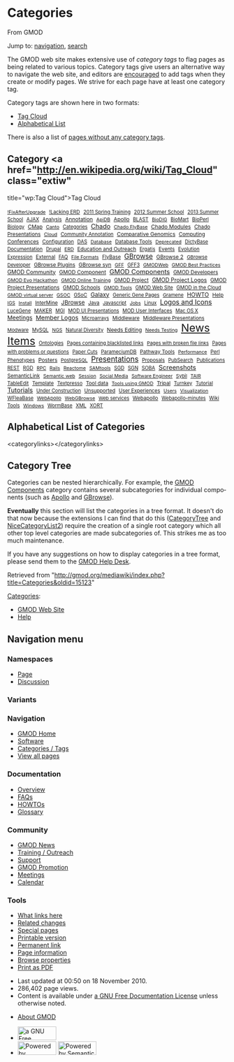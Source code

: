<div id="mw-page-base" class="noprint">

</div>

<div id="mw-head-base" class="noprint">

</div>

<div id="content" class="mw-body" role="main">

<span id="top"></span>

<div id="mw-js-message" style="display:none;">

</div>



# <span dir="auto">Categories</span>

<div id="bodyContent">

<div id="siteSub">

From GMOD

</div>

<div id="contentSub">

</div>

<div id="jump-to-nav" class="mw-jump">

Jump to: [navigation](#mw-navigation), [search](#p-search)

</div>

<div id="mw-content-text" class="mw-content-ltr" lang="en" dir="ltr">

The GMOD web site makes extensive use of *category tags* to flag pages
as being related to various topics. Category tags give users an
alternative way to navigate the web site, and editors are
[encouraged](Site_Guidelines#Tags_.2F_Categories "Site Guidelines") to
add tags when they create or modify pages. We strive for each page have
at least one category tag.

Category tags are shown here in two formats:

- [Tag Cloud](#Category_Tag_Cloud)
- [Alphabetical List](#Alphabetical_List_of_Categories)

There is also a list of [pages without any category
tags](Special:UncategorizedPages "Special:UncategorizedPages").

## <span id="Category_Tag_Cloud" class="mw-headline">Category <a href="http://en.wikipedia.org/wiki/Tag_Cloud" class="extiw"
title="wp:Tag Cloud">Tag Cloud</a></span>

<div class="tagcloud" style="">

<a href="Category:!FixAfterUpgrade"
style="font-size: 77.602409638554%; ">!FixAfterUpgrade</a> 
<a href="Category:!Lacking_ERD"
style="font-size: 81.21686746988%; ">!Lacking ERD</a> 
<a href="Category:2011_Spring_Training"
style="font-size: 81.21686746988%; ">2011 Spring Training</a> 
<a href="Category:2012_Summer_School"
style="font-size: 81.819277108434%; ">2012 Summer School</a> 
<a href="Category:2013_Summer_School"
style="font-size: 79.10843373494%; ">2013 Summer School</a> 
<a href="Category:AJAX" style="font-size: 79.10843373494%; ">AJAX</a> 
<a href="Category:Analysis"
style="font-size: 79.710843373494%; ">Analysis</a> 
<a href="Category:Annotation"
style="font-size: 88.44578313253%; ">Annotation</a> 
<a href="Category:ApiDB" style="font-size: 78.204819277108%; ">ApiDB</a> 
<a href="Category:Apollo"
style="font-size: 86.939759036145%; ">Apollo</a> 
<a href="Category:BLAST" style="font-size: 79.710843373494%; ">BLAST</a> 
<a href="Category:BioDIG"
style="font-size: 77.301204819277%; ">BioDIG</a> 
<a href="Category:BioMart"
style="font-size: 80.313253012048%; ">BioMart</a> 
<a href="Category:BioPerl"
style="font-size: 81.21686746988%; ">BioPerl</a> 
<a href="Category:Biology"
style="font-size: 79.409638554217%; ">Biology</a> 
<a href="Category:CMap" style="font-size: 85.734939759036%; ">CMap</a> 
<a href="Category:Canto" style="font-size: 78.204819277108%; ">Canto</a> 
<a href="Category:Categories"
style="font-size: 78.807228915663%; ">Categories</a> 
<a href="Category:Chado" style="font-size: 102.90361445783%; ">Chado</a> 
<a href="Category:Chado_FlyBase"
style="font-size: 77.903614457831%; ">Chado FlyBase</a> 
<a href="Category:Chado_Modules"
style="font-size: 87.542168674699%; ">Chado Modules</a> 
<a href="Category:Chado_Presentations"
style="font-size: 84.228915662651%; ">Chado Presentations</a> 
<a href="Category:Cloud" style="font-size: 77.903614457831%; ">Cloud</a> 
<a href="Category:Community_Annotation"
style="font-size: 80.012048192771%; ">Community Annotation</a> 
<a href="Category:Comparative_Genomics"
style="font-size: 86.638554216867%; ">Comparative Genomics</a> 
<a href="Category:Computing"
style="font-size: 83.024096385542%; ">Computing</a> 
<a href="Category:Conferences"
style="font-size: 85.132530120482%; ">Conferences</a> 
<a href="Category:Configuration"
style="font-size: 80.313253012048%; ">Configuration</a> 
<a href="Category:DAS" style="font-size: 80.012048192771%; ">DAS</a> 
<a href="Category:Database"
style="font-size: 77.301204819277%; ">Database</a> 
<a href="Category:Database_Tools"
style="font-size: 82.722891566265%; ">Database Tools</a> 
<a href="Category:Deprecated"
style="font-size: 77.301204819277%; ">Deprecated</a> 
<a href="Category:DictyBase"
style="font-size: 79.409638554217%; ">DictyBase</a> 
<a href="Category:Documentation"
style="font-size: 80.313253012048%; ">Documentation</a> 
<a href="Category:Drupal"
style="font-size: 78.807228915663%; ">Drupal</a> 
<a href="Category:ERD" style="font-size: 78.506024096386%; ">ERD</a> 
<a href="Category:Education_and_Outreach"
style="font-size: 84.530120481928%; ">Education and Outreach</a> 
<a href="Category:Ergatis"
style="font-size: 79.10843373494%; ">Ergatis</a> 
<a href="Category:Events"
style="font-size: 83.325301204819%; ">Events</a> 
<a href="Category:Evolution"
style="font-size: 80.313253012048%; ">Evolution</a> 
<a href="Category:Expression"
style="font-size: 79.10843373494%; ">Expression</a> 
<a href="Category:External"
style="font-size: 82.421686746988%; ">External</a> 
<a href="Category:FAQ" style="font-size: 78.807228915663%; ">FAQ</a> 
<a href="Category:File_Formats"
style="font-size: 77.903614457831%; ">File Formats</a> 
<a href="Category:FlyBase"
style="font-size: 81.819277108434%; ">FlyBase</a> 
<a href="Category:GBrowse"
style="font-size: 109.53012048193%; ">GBrowse</a> 
<a href="Category:GBrowse_2"
style="font-size: 86.036144578313%; ">GBrowse 2</a> 
<a href="Category:GBrowse_Developer"
style="font-size: 78.506024096386%; ">GBrowse Developer</a> 
<a href="Category:GBrowse_Plugins"
style="font-size: 84.530120481928%; ">GBrowse Plugins</a> 
<a href="Category:GBrowse_syn"
style="font-size: 85.734939759036%; ">GBrowse syn</a> 
<a href="Category:GFF" style="font-size: 78.204819277108%; ">GFF</a> 
<a href="Category:GFF3" style="font-size: 79.409638554217%; ">GFF3</a> 
<a href="Category:GMODWeb"
style="font-size: 78.204819277108%; ">GMODWeb</a> 
<a href="Category:GMOD_Best_Practices"
style="font-size: 78.204819277108%; ">GMOD Best Practices</a> 
<a href="Category:GMOD_Community"
style="font-size: 89.650602409639%; ">GMOD Community</a> 
<a href="Category:GMOD_Component"
style="font-size: 86.036144578313%; ">GMOD Component</a> 
<a href="Category:GMOD_Components"
style="font-size: 104.71084337349%; ">GMOD Components</a> 
<a href="Category:GMOD_Developers"
style="font-size: 83.626506024096%; ">GMOD Developers</a> 
<a href="Category:GMOD_Evo_Hackathon"
style="font-size: 78.204819277108%; ">GMOD Evo Hackathon</a> 
<a href="Category:GMOD_Online_Training"
style="font-size: 77.301204819277%; ">GMOD Online Training</a> 
<a href="Category:GMOD_Project"
style="font-size: 83.626506024096%; ">GMOD Project</a> 
<a href="Category:GMOD_Project_Logos"
style="font-size: 90.55421686747%; ">GMOD Project Logos</a> 
<a href="Category:GMOD_Project_Presentations"
style="font-size: 84.831325301205%; ">GMOD Project Presentations</a> 
<a href="Category:GMOD_Schools"
style="font-size: 85.132530120482%; ">GMOD Schools</a> 
<a href="Category:GMOD_Tools" style="font-size: 77.602409638554%; ">GMOD
Tools</a>  <a href="Category:GMOD_Web_Site"
style="font-size: 80.915662650602%; ">GMOD Web Site</a> 
<a href="Category:GMOD_in_the_Cloud"
style="font-size: 80.614457831325%; ">GMOD in the Cloud</a> 
<a href="Category:GMOD_virtual_server"
style="font-size: 77.903614457831%; ">GMOD virtual server</a> 
<a href="Category:GSOC" style="font-size: 78.506024096386%; ">GSOC</a> 
<a href="Category:GSoC" style="font-size: 80.313253012048%; ">GSoC</a> 
<a href="Category:Galaxy"
style="font-size: 95.373493975904%; ">Galaxy</a> 
<a href="Category:Generic_Gene_Pages"
style="font-size: 78.807228915663%; ">Generic Gene Pages</a> 
<a href="Category:Gramene"
style="font-size: 78.506024096386%; ">Gramene</a> 
<a href="Category:HOWTO" style="font-size: 92.66265060241%; ">HOWTO</a> 
<a href="Category:Help" style="font-size: 83.927710843373%; ">Help</a> 
<a href="Category:IGS" style="font-size: 77.301204819277%; ">IGS</a> 
<a href="Category:Install"
style="font-size: 77.602409638554%; ">Install</a> 
<a href="Category:InterMine"
style="font-size: 82.722891566265%; ">InterMine</a> 
<a href="Category:JBrowse"
style="font-size: 94.168674698795%; ">JBrowse</a> 
<a href="Category:Java" style="font-size: 82.421686746988%; ">Java</a> 
<a href="Category:Javascript"
style="font-size: 78.506024096386%; ">Javascript</a> 
<a href="Category:Jobs" style="font-size: 77.602409638554%; ">Jobs</a> 
<a href="Category:Linux" style="font-size: 80.012048192771%; ">Linux</a> 
<a href="Category:Logos_and_Icons"
style="font-size: 108.92771084337%; ">Logos and Icons</a> 
<a href="Category:LuceGene"
style="font-size: 79.710843373494%; ">LuceGene</a> 
<a href="Category:MAKER" style="font-size: 83.024096385542%; ">MAKER</a> 
<a href="Category:MGI" style="font-size: 79.10843373494%; ">MGI</a> 
<a href="Category:MOD_UI_Presentations"
style="font-size: 80.012048192771%; ">MOD UI Presentations</a> 
<a href="Category:MOD_User_Interfaces"
style="font-size: 81.819277108434%; ">MOD User Interfaces</a> 
<a href="Category:Mac_OS_X" style="font-size: 79.10843373494%; ">Mac OS
X</a>  <a href="Category:Meetings"
style="font-size: 93.867469879518%; ">Meetings</a> 
<a href="Category:Member_Logos"
style="font-size: 97.78313253012%; ">Member Logos</a> 
<a href="Category:Microarrays"
style="font-size: 78.807228915663%; ">Microarrays</a> 
<a href="Category:Middleware"
style="font-size: 80.915662650602%; ">Middleware</a> 
<a href="Category:Middleware_Presentations"
style="font-size: 82.120481927711%; ">Middleware Presentations</a> 
<a href="Category:Modware"
style="font-size: 78.506024096386%; ">Modware</a> 
<a href="Category:MySQL" style="font-size: 78.807228915663%; ">MySQL</a> 
<a href="Category:NGS" style="font-size: 78.204819277108%; ">NGS</a> 
<a href="Category:Natural_Diversity"
style="font-size: 78.807228915663%; ">Natural Diversity</a> 
<a href="Category:Needs_Editing"
style="font-size: 87.240963855422%; ">Needs Editing</a> 
<a href="Category:Needs_Testing"
style="font-size: 77.903614457831%; ">Needs Testing</a> 
<a href="Category:News_Items" style="font-size: 177%; ">News Items</a> 
<a href="Category:Ontologies"
style="font-size: 79.710843373494%; ">Ontologies</a> 
<a href="Category:Pages_containing_blacklisted_links"
style="font-size: 78.807228915663%; ">Pages containing blacklisted
links</a>  <a href="Category:Pages_with_broken_file_links"
style="font-size: 78.506024096386%; ">Pages with broken file links</a> 
<a href="Category:Pages_with_problems_or_questions"
style="font-size: 78.807228915663%; ">Pages with problems or
questions</a>  <a href="Category:Paper_Cuts"
style="font-size: 78.807228915663%; ">Paper Cuts</a> 
<a href="Category:ParameciumDB"
style="font-size: 80.313253012048%; ">ParameciumDB</a> 
<a href="Category:Pathway_Tools"
style="font-size: 82.722891566265%; ">Pathway Tools</a> 
<a href="Category:Performance"
style="font-size: 77.301204819277%; ">Performance</a> 
<a href="Category:Perl" style="font-size: 81.819277108434%; ">Perl</a> 
<a href="Category:Phenotypes"
style="font-size: 80.012048192771%; ">Phenotypes</a> 
<a href="Category:Posters"
style="font-size: 87.542168674699%; ">Posters</a> 
<a href="Category:PostgreSQL"
style="font-size: 78.506024096386%; ">PostgreSQL</a> 
<a href="Category:Presentations"
style="font-size: 120.07228915663%; ">Presentations</a> 
<a href="Category:Proposals"
style="font-size: 80.012048192771%; ">Proposals</a> 
<a href="Category:PubSearch"
style="font-size: 79.10843373494%; ">PubSearch</a> 
<a href="Category:Publications"
style="font-size: 80.614457831325%; ">Publications</a> 
<a href="Category:REST" style="font-size: 79.10843373494%; ">REST</a> 
<a href="Category:RGD" style="font-size: 79.409638554217%; ">RGD</a> 
<a href="Category:RPC" style="font-size: 77.301204819277%; ">RPC</a> 
<a href="Category:Rails" style="font-size: 77.301204819277%; ">Rails</a> 
<a href="Category:Reactome"
style="font-size: 77.301204819277%; ">Reactome</a> 
<a href="Category:SAMtools"
style="font-size: 77.301204819277%; ">SAMtools</a> 
<a href="Category:SGD" style="font-size: 79.710843373494%; ">SGD</a> 
<a href="Category:SGN" style="font-size: 79.710843373494%; ">SGN</a> 
<a href="Category:SOBA" style="font-size: 80.313253012048%; ">SOBA</a> 
<a href="Category:Screenshots"
style="font-size: 104.10843373494%; ">Screenshots</a> 
<a href="Category:SemanticLink"
style="font-size: 83.927710843373%; ">SemanticLink</a> 
<a href="Category:Semantic_web"
style="font-size: 78.204819277108%; ">Semantic web</a> 
<a href="Category:Session"
style="font-size: 77.301204819277%; ">Session</a> 
<a href="Category:Social_Media"
style="font-size: 77.301204819277%; ">Social Media</a> 
<a href="Category:Software_Engineer"
style="font-size: 77.301204819277%; ">Software Engineer</a> 
<a href="Category:Sybil" style="font-size: 78.506024096386%; ">Sybil</a> 
<a href="Category:TAIR" style="font-size: 78.506024096386%; ">TAIR</a> 
<a href="Category:TableEdit"
style="font-size: 80.614457831325%; ">TableEdit</a> 
<a href="Category:Template"
style="font-size: 81.21686746988%; ">Template</a> 
<a href="Category:Textpresso"
style="font-size: 79.10843373494%; ">Textpresso</a> 
<a href="Category:Tool_data" style="font-size: 83.927710843373%; ">Tool
data</a>  <a href="Category:Tools_using_GMOD"
style="font-size: 77.602409638554%; ">Tools using GMOD</a> 
<a href="Category:Tripal"
style="font-size: 84.530120481928%; ">Tripal</a> 
<a href="Category:Turnkey"
style="font-size: 79.10843373494%; ">Turnkey</a> 
<a href="Category:Tutorial"
style="font-size: 80.313253012048%; ">Tutorial</a> 
<a href="Category:Tutorials"
style="font-size: 103.50602409639%; ">Tutorials</a> 
<a href="Category:Under_Construction"
style="font-size: 78.807228915663%; ">Under Construction</a> 
<a href="Category:Unsupported"
style="font-size: 82.120481927711%; ">Unsupported</a> 
<a href="Category:User_Experiences"
style="font-size: 81.21686746988%; ">User Experiences</a> 
<a href="Category:Users" style="font-size: 77.602409638554%; ">Users</a> 
<a href="Category:Visualization"
style="font-size: 77.301204819277%; ">Visualization</a> 
<a href="Category:WFleaBase"
style="font-size: 80.915662650602%; ">WFleaBase</a> 
<a href="Category:WebApollo"
style="font-size: 78.506024096386%; ">WebApollo</a> 
<a href="Category:WebGBrowse"
style="font-size: 77.602409638554%; ">WebGBrowse</a> 
<a href="Category:Web_services"
style="font-size: 78.506024096386%; ">Web services</a> 
<a href="Category:Webapollo"
style="font-size: 83.325301204819%; ">Webapollo</a> 
<a href="Category:Webapollo-minutes"
style="font-size: 78.807228915663%; ">Webapollo-minutes</a> 
<a href="Category:Wiki_Tools" style="font-size: 80.313253012048%; ">Wiki
Tools</a>  <a href="Category:Windows"
style="font-size: 78.204819277108%; ">Windows</a> 
<a href="Category:WormBase"
style="font-size: 79.409638554217%; ">WormBase</a> 
<a href="Category:XML" style="font-size: 80.313253012048%; ">XML</a> 
<a href="Category:XORT" style="font-size: 80.012048192771%; ">XORT</a> 

</div>

## <span id="Alphabetical_List_of_Categories" class="mw-headline">Alphabetical List of Categories</span>

\<categorylinks\>\</categorylinks\>

## <span id="Category_Tree" class="mw-headline">Category Tree</span>

Categories can be nested hierarchically. For example, the [GMOD
Components](Category:GMOD_Components "Category:GMOD Components")
category contains several subcategories for individual components (such
as [Apollo](Category:Apollo "Category:Apollo") and
[GBrowse](Category:GBrowse "Category:GBrowse")).

**Eventually** this section will list the categories in a tree format.
It doesn't do that now because the extensions I can find that do this
(<a href="http://www.mediawiki.org/wiki/Extension:CategoryTree"
class="external text">CategoryTree</a> and
<a href="http://www.mediawiki.org/wiki/Extension:NiceCategoryList2"
class="external text">NiceCategoryList2</a>) require the creation of a
single root category which all other top level categories are made
subcategories of. This strikes me as too much maintenance.

If you have any suggestions on how to display categories in a tree
format, please send them to the [GMOD Help
Desk](GMOD_Help_Desk "GMOD Help Desk").

</div>

<div class="printfooter">

Retrieved from
"<http://gmod.org/mediawiki/index.php?title=Categories&oldid=15123>"

</div>

<div id="catlinks" class="catlinks">

<div id="mw-normal-catlinks" class="mw-normal-catlinks">

[Categories](Special:Categories "Special:Categories"):

- [GMOD Web Site](Category:GMOD_Web_Site "Category:GMOD Web Site")
- [Help](Category:Help "Category:Help")

</div>

</div>

<div class="visualClear">

</div>

</div>

</div>

<div id="mw-navigation">

## Navigation menu

<div id="mw-head">



<div id="left-navigation">

<div id="p-namespaces" class="vectorTabs" role="navigation"
aria-labelledby="p-namespaces-label">

### Namespaces

- <span id="ca-nstab-main"><a href="Categories" accesskey="c"
  title="View the content page [c]">Page</a></span>
- <span id="ca-talk"><a
  href="http://gmod.org/mediawiki/index.php?title=Talk:Categories&amp;action=edit&amp;redlink=1"
  accesskey="t"
  title="Discussion about the content page [t]">Discussion</a></span>

</div>

<div id="p-variants" class="vectorMenu emptyPortlet" role="navigation"
aria-labelledby="p-variants-label">

### 

### Variants[](#)

<div class="menu">

</div>

</div>

</div>

<div id="right-navigation">





</div>



</div>

</div>

</div>

<div id="mw-panel">

<div id="p-logo" role="banner">

<a href="Main_Page"
style="background-image: url(../images/GMOD-cogs.png);"
title="Visit the main page"></a>

</div>

<div id="p-Navigation" class="portal" role="navigation"
aria-labelledby="p-Navigation-label">

### Navigation

<div class="body">

- <span id="n-GMOD-Home">[GMOD Home](Main_Page)</span>
- <span id="n-Software">[Software](GMOD_Components)</span>
- <span id="n-Categories-.2F-Tags">[Categories /
  Tags](Categories)</span>
- <span id="n-View-all-pages">[View all pages](Special:AllPages)</span>

</div>

</div>

<div id="p-Documentation" class="portal" role="navigation"
aria-labelledby="p-Documentation-label">

### Documentation

<div class="body">

- <span id="n-Overview">[Overview](Overview)</span>
- <span id="n-FAQs">[FAQs](Category:FAQ)</span>
- <span id="n-HOWTOs">[HOWTOs](Category:HOWTO)</span>
- <span id="n-Glossary">[Glossary](Glossary)</span>

</div>

</div>

<div id="p-Community" class="portal" role="navigation"
aria-labelledby="p-Community-label">

### Community

<div class="body">

- <span id="n-GMOD-News">[GMOD News](GMOD_News)</span>
- <span id="n-Training-.2F-Outreach">[Training /
  Outreach](Training_and_Outreach)</span>
- <span id="n-Support">[Support](Support)</span>
- <span id="n-GMOD-Promotion">[GMOD Promotion](GMOD_Promotion)</span>
- <span id="n-Meetings">[Meetings](Meetings)</span>
- <span id="n-Calendar">[Calendar](Calendar)</span>

</div>

</div>

<div id="p-tb" class="portal" role="navigation"
aria-labelledby="p-tb-label">

### Tools

<div class="body">

- <span id="t-whatlinkshere"><a href="Special:WhatLinksHere/Categories" accesskey="j"
  title="A list of all wiki pages that link here [j]">What links here</a></span>
- <span id="t-recentchangeslinked"><a href="Special:RecentChangesLinked/Categories" accesskey="k"
  title="Recent changes in pages linked from this page [k]">Related
  changes</a></span>
- <span id="t-specialpages"><a href="Special:SpecialPages" accesskey="q"
  title="A list of all special pages [q]">Special pages</a></span>
- <span id="t-print"><a
  href="http://gmod.org/mediawiki/index.php?title=Categories&amp;printable=yes"
  rel="alternate" accesskey="p"
  title="Printable version of this page [p]">Printable version</a></span>
- <span id="t-permalink">[Permanent
  link](http://gmod.org/mediawiki/index.php?title=Categories&oldid=15123 "Permanent link to this revision of the page")</span>
- <span id="t-info">[Page
  information](http://gmod.org/mediawiki/index.php?title=Categories&action=info)</span>
- <span id="t-smwbrowselink"><a href="Special:Browse/Categories" rel="smw-browse">Browse
  properties</a></span>
- <span id="t-pdf">[Print as
  PDF](http://gmod.org/mediawiki/index.php?title=Special:PdfPrint&page=Categories)</span>

</div>

</div>

</div>

</div>

<div id="footer" role="contentinfo">

- <span id="footer-info-lastmod">Last updated at 00:50 on 18 November
  2010.</span>
- <span id="footer-info-viewcount">286,402 page views.</span>
- <span id="footer-info-copyright">Content is available under
  <a href="http://www.gnu.org/licenses/fdl-1.3.html" class="external"
  rel="nofollow">a GNU Free Documentation License</a> unless otherwise
  noted.</span>

<!-- -->

- <span id="footer-places-about">[About
  GMOD](GMOD:About "GMOD:About")</span>

<!-- -->

- <span id="footer-copyrightico">[<img src="http://www.gnu.org/graphics/gfdl-logo-small.png" width="88"
  height="31" alt="a GNU Free Documentation License" />](http://www.gnu.org/licenses/fdl-1.3.html)</span>
- <span id="footer-poweredbyico">[<img
  src="../mediawiki/skins/common/images/poweredby_mediawiki_88x31.png"
  width="88" height="31" alt="Powered by MediaWiki" />](http://www.mediawiki.org/)
  [<img
  src="../mediawiki/extensions/SemanticMediaWiki/resources/images/smw_button.png"
  width="88" height="31" alt="Powered by Semantic MediaWiki" />](https://www.semantic-mediawiki.org/wiki/Semantic_MediaWiki)</span>

<div style="clear:both">

</div>

</div>

